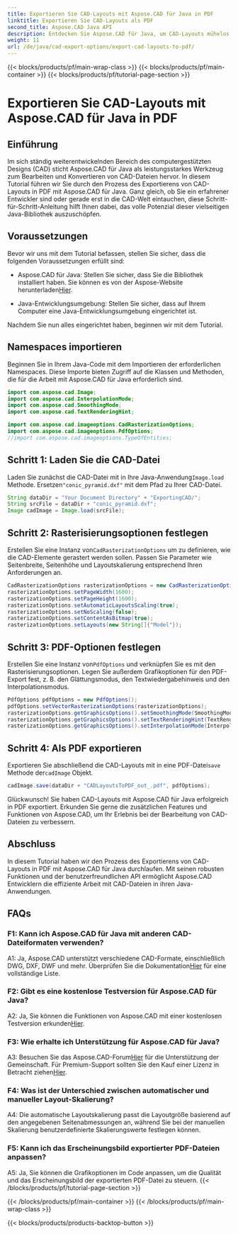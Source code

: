 ```yaml
---
title: Exportieren Sie CAD-Layouts mit Aspose.CAD für Java in PDF
linktitle: Exportieren Sie CAD-Layouts als PDF
second_title: Aspose.CAD Java API
description: Entdecken Sie Aspose.CAD für Java, um CAD-Layouts mühelos in PDF zu exportieren. Effizient, zuverlässig und entwicklerfreundlich.
weight: 11
url: /de/java/cad-export-options/export-cad-layouts-to-pdf/
---
```


{{< blocks/products/pf/main-wrap-class >}}
{{< blocks/products/pf/main-container >}}
{{< blocks/products/pf/tutorial-page-section >}}

# Exportieren Sie CAD-Layouts mit Aspose.CAD für Java in PDF

## Einführung

Im sich ständig weiterentwickelnden Bereich des computergestützten Designs (CAD) sticht Aspose.CAD für Java als leistungsstarkes Werkzeug zum Bearbeiten und Konvertieren von CAD-Dateien hervor. In diesem Tutorial führen wir Sie durch den Prozess des Exportierens von CAD-Layouts in PDF mit Aspose.CAD für Java. Ganz gleich, ob Sie ein erfahrener Entwickler sind oder gerade erst in die CAD-Welt eintauchen, diese Schritt-für-Schritt-Anleitung hilft Ihnen dabei, das volle Potenzial dieser vielseitigen Java-Bibliothek auszuschöpfen.

## Voraussetzungen

Bevor wir uns mit dem Tutorial befassen, stellen Sie sicher, dass die folgenden Voraussetzungen erfüllt sind:

-  Aspose.CAD für Java: Stellen Sie sicher, dass Sie die Bibliothek installiert haben. Sie können es von der Aspose-Website herunterladen[Hier](https://releases.aspose.com/cad/java/).

- Java-Entwicklungsumgebung: Stellen Sie sicher, dass auf Ihrem Computer eine Java-Entwicklungsumgebung eingerichtet ist.

Nachdem Sie nun alles eingerichtet haben, beginnen wir mit dem Tutorial.

## Namespaces importieren

Beginnen Sie in Ihrem Java-Code mit dem Importieren der erforderlichen Namespaces. Diese Importe bieten Zugriff auf die Klassen und Methoden, die für die Arbeit mit Aspose.CAD für Java erforderlich sind.

```java
import com.aspose.cad.Image;
import com.aspose.cad.InterpolationMode;
import com.aspose.cad.SmoothingMode;
import com.aspose.cad.TextRenderingHint;

import com.aspose.cad.imageoptions.CadRasterizationOptions;
import com.aspose.cad.imageoptions.PdfOptions;
//import com.aspose.cad.imageoptions.TypeOfEntities;
```

## Schritt 1: Laden Sie die CAD-Datei

 Laden Sie zunächst die CAD-Datei mit in Ihre Java-Anwendung`Image.load` Methode. Ersetzen`"conic_pyramid.dxf"` mit dem Pfad zu Ihrer CAD-Datei.

```java
String dataDir = "Your Document Directory" + "ExportingCAD/";
String srcFile = dataDir + "conic_pyramid.dxf";
Image cadImage = Image.load(srcFile);
```

## Schritt 2: Rasterisierungsoptionen festlegen

 Erstellen Sie eine Instanz von`CadRasterizationOptions` um zu definieren, wie die CAD-Elemente gerastert werden sollen. Passen Sie Parameter wie Seitenbreite, Seitenhöhe und Layoutskalierung entsprechend Ihren Anforderungen an.

```java
CadRasterizationOptions rasterizationOptions = new CadRasterizationOptions();
rasterizationOptions.setPageWidth(1600);
rasterizationOptions.setPageHeight(1600);
rasterizationOptions.setAutomaticLayoutsScaling(true);
rasterizationOptions.setNoScaling(false);
rasterizationOptions.setContentAsBitmap(true);
rasterizationOptions.setLayouts(new String[]{"Model"});
```

## Schritt 3: PDF-Optionen festlegen

 Erstellen Sie eine Instanz von`PdfOptions` und verknüpfen Sie es mit den Rasterisierungsoptionen. Legen Sie außerdem Grafikoptionen für den PDF-Export fest, z. B. den Glättungsmodus, den Textwiedergabehinweis und den Interpolationsmodus.

```java
PdfOptions pdfOptions = new PdfOptions();
pdfOptions.setVectorRasterizationOptions(rasterizationOptions);
rasterizationOptions.getGraphicsOptions().setSmoothingMode(SmoothingMode.HighQuality);
rasterizationOptions.getGraphicsOptions().setTextRenderingHint(TextRenderingHint.AntiAliasGridFit);
rasterizationOptions.getGraphicsOptions().setInterpolationMode(InterpolationMode.HighQualityBicubic);
```

## Schritt 4: Als PDF exportieren

 Exportieren Sie abschließend die CAD-Layouts mit in eine PDF-Datei`save` Methode der`cadImage` Objekt.

```java
cadImage.save(dataDir + "CADLayoutsToPDF_out_.pdf", pdfOptions);
```

Glückwunsch! Sie haben CAD-Layouts mit Aspose.CAD für Java erfolgreich in PDF exportiert. Erkunden Sie gerne die zusätzlichen Features und Funktionen von Aspose.CAD, um Ihr Erlebnis bei der Bearbeitung von CAD-Dateien zu verbessern.

## Abschluss

In diesem Tutorial haben wir den Prozess des Exportierens von CAD-Layouts in PDF mit Aspose.CAD für Java durchlaufen. Mit seinen robusten Funktionen und der benutzerfreundlichen API ermöglicht Aspose.CAD Entwicklern die effiziente Arbeit mit CAD-Dateien in ihren Java-Anwendungen.

## FAQs

### F1: Kann ich Aspose.CAD für Java mit anderen CAD-Dateiformaten verwenden?

 A1: Ja, Aspose.CAD unterstützt verschiedene CAD-Formate, einschließlich DWG, DXF, DWF und mehr. Überprüfen Sie die Dokumentation[Hier](https://reference.aspose.com/cad/java/) für eine vollständige Liste.

### F2: Gibt es eine kostenlose Testversion für Aspose.CAD für Java?

 A2: Ja, Sie können die Funktionen von Aspose.CAD mit einer kostenlosen Testversion erkunden[Hier](https://releases.aspose.com/).

### F3: Wie erhalte ich Unterstützung für Aspose.CAD für Java?

 A3: Besuchen Sie das Aspose.CAD-Forum[Hier](https://forum.aspose.com/c/cad/19) für die Unterstützung der Gemeinschaft. Für Premium-Support sollten Sie den Kauf einer Lizenz in Betracht ziehen[Hier](https://purchase.aspose.com/buy).

### F4: Was ist der Unterschied zwischen automatischer und manueller Layout-Skalierung?

A4: Die automatische Layoutskalierung passt die Layoutgröße basierend auf den angegebenen Seitenabmessungen an, während Sie bei der manuellen Skalierung benutzerdefinierte Skalierungswerte festlegen können.

### F5: Kann ich das Erscheinungsbild exportierter PDF-Dateien anpassen?

A5: Ja, Sie können die Grafikoptionen im Code anpassen, um die Qualität und das Erscheinungsbild der exportierten PDF-Datei zu steuern.
{{< /blocks/products/pf/tutorial-page-section >}}

{{< /blocks/products/pf/main-container >}}
{{< /blocks/products/pf/main-wrap-class >}}

{{< blocks/products/products-backtop-button >}}
